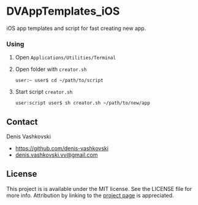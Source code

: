 # DVAppTemplates_iOS
iOS app templates and script for fast creating new app.

### Using

1.  Open `Applications/Utilities/Terminal`

2.  Open folder with `creator.sh`

        user:~ user$ cd ~/path/to/script

3.  Start script `creator.sh`

        user:script user$ sh creator.sh ~/path/to/new/app

## Contact

Denis Vashkovski

- https://github.com/denis-vashkovski
- denis.vashkovski.vv@gmail.com

## License

This project is is available under the MIT license. See the LICENSE file for more info. Attribution by linking to the [project page](https://github.com/denis-vashkovski/DVAppTemplates_iOS) is appreciated.

